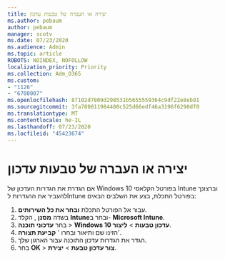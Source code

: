```yaml
---
title: יצירה או העברה של טבעות עדכון
ms.author: pebaum
author: pebaum
manager: scotv
ms.date: 07/23/2020
ms.audience: Admin
ms.topic: article
ROBOTS: NOINDEX, NOFOLLOW
localization_priority: Priority
ms.collection: Adm_O365
ms.custom:
- "1126"
- "6700007"
ms.openlocfilehash: 87102d7809d298531b5655559364c9df22e8eb91
ms.sourcegitcommit: 3fa780811984400c525d66edf46a3196f6290df0
ms.translationtype: MT
ms.contentlocale: he-IL
ms.lasthandoff: 07/23/2020
ms.locfileid: "45423674"
---
```

# <a name="create-or-migrate-update-rings"></a>יצירה או העברה של טבעות עדכון

אם הגדרת את הגדרות העדכון של Windows 10 בפורטל הקלאסי Intune וברצונך להעביר את ההגדרות לIntune בפורטל התכלת, בצע את השלבים הבאים:

1.  עבור אל הפורטל התכלת **ובחר את כל השירותים**.
2.  בשדה **מסנן** , הקלד **Intune**ובחר ב- **Microsoft Intune**.
3.  בחר **עדכוני תוכנה**   >   **Windows 10 עדכון טבעות**   >   **ליצור**.
4.  הזינו שם ותיאור ובחרו ' **קביעת תצורה**'.
5.  הגדר את הגדרות עדכון התוכנה עבור הארגון שלך.
6.  בחר **OK**  >  **צור עדכון טבעת**  >  **יצירת**.